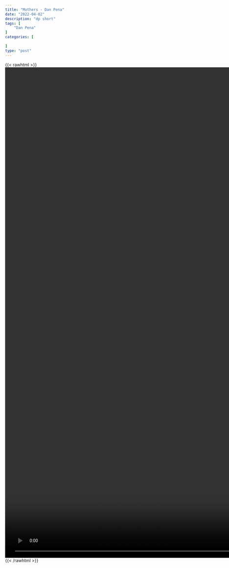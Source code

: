 ```yaml
---
title: "Mothers - Dan Pena"
date: "2022-04-02"
description: "dp short"
tags: [
    "Dan Pena"
]
categories: [
    
]
type: "post"
---
```

{{< rawhtml >}}
    <video style="height:40vh;width:auto" overflow="hidden" controls>
        <source src="https://clips.dev00ps.com/Dan%20Pena/Dan%20Pena%20%F0%9F%98%82.mp4" type="video/mp4"> 
    </video>
{{< /rawhtml >}}
